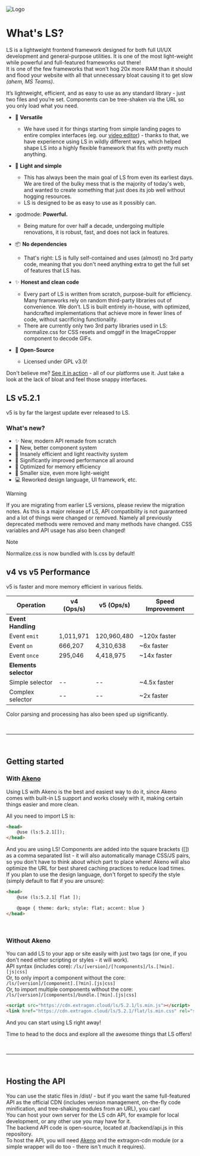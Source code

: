![Logo](https://github.com/user-attachments/assets/5dbb7603-9f18-4871-8c15-991833d6661f)

# What's LS?
LS is a lightweight frontend framework designed for both full UI/UX development and general-purpose utilities. It is one of the most light-weight while powerful and full-featured frameworks out there!<br>
It is one of the few frameworks that won't hog 20x more RAM than it should and flood your website with all that unnecessary bloat causing it to get slow *(ahem, MS Teams)*.<br>

It’s lightweight, efficient, and as easy to use as any standard library - just two files and you’re set. Components can be tree-shaken via the URL so you only load what you need.<br> 

- 🦎 **Versatile**
    - We have used it for things starting from simple landing pages to entire complex interfaces (eg. our [video editor](https://github.com/the-lstv/VideoEditor)) - thanks to that, we have experience using LS in wildly different ways, which helped shape LS into a highly flexible framework that fits with pretty much anything.

- 🐜 **Light and simple**
    - This has always been the main goal of LS from even its earliest days. We are tired of the bulky mess that is the majority of today's web, and wanted to create something that just does its job well without hogging resources.
    - LS is designed to be as easy to use as it possibly can.

- :godmode: **Powerful.**
    - Being mature for over half a decade, undergoing multiple renovations, it is robust, fast, and does not lack in features.

- 📦 **No dependencies**
    - That's right: LS is fully self-contained and uses (almost) no 3rd party code, meaning that you don't need anything extra to get the full set of features that LS has.

- ✨ **Honest and clean code**
    - Every part of LS is written from scratch, purpose-built for efficiency. Many frameworks rely on random third-party libraries out of convenience. We don’t. LS is built entirely in-house, with optimized, handcrafted implementations that achieve more in fewer lines of code, without sacrificing functionality.
    - There are currently only two 3rd party libraries used in LS: normalize.css for CSS resets and omggif in the ImageCropper component to decode GIFs.

- 💪 **Open-Source**
    - Licensed under GPL v3.0!


Don't believe me? [See it in action](https://lstv.space) - all of our platforms use it. Just take a look at the lack of bloat and feel those snappy interfaces.
<br>


## LS v5.2.1
v5 is by far the largest update ever released to LS.<br>
### What's new?
- ✨ New, modern API remade from scratch
- 📔 New, better component system
- 🫧 Insanely efficient and light reactivity system
- 🚀 Significantly improved performance all around
- 💾 Optimized for memory efficiency
- 💼 Smaller size, even more light-weight
- 💻 Reworked design language, UI framework, etc.



> [!WARNING]
> If you are migrating from earlier LS versions, please review the migration notes. As this is a major release of LS, API compatibility is not guaranteed and a lot of things were changed or removed. Namely all previously deprecated methods were removed and many methods have changed.
> CSS variables and API usage has also been changed!

> [!NOTE]
> Normalize.css is now bundled with ls.css by default!

## v4 vs v5 Performance

v5 is faster and more memory efficient in various fields.

| Operation               | v4 (Ops/s)      | v5 (Ops/s)            | Speed Improvement |
|-------------------------|-----------------|-----------------------|-------------------|
| **Event Handling**      |                 |                       |                   |
| Event `emit`            | 1,011,971       | 120,960,480           | ~120x faster      |
| Event `on`              | 666,207         | 4,310,638             | ~6x faster        |
| Event `once`            | 295,046         | 4,418,975             | ~14x faster       |
| **Elements selector**   |                 |                       |                   |
| Simple selector         | --              | --                    | ~4.5x faster      |
| Complex selector        | --              | --                    | ~2x faster        |

Color parsing and processing has also been sped up significantly.

<br>

---

<br>

## Getting started
### With [Akeno](https://github.com/the-lstv/Akeno/)
Using LS with Akeno is the best and easiest way to do it, since Akeno comes with built-in LS support and works closely with it, making certain things easier and more clean.

 All you need to import LS is:
```html
<head>
    @use (ls:5.2.1[]);
</head>
```
And you are using LS! Components are added into the square brackets ([]) as a comma separated list - it will also automatically manage CSS/JS pairs, so you don't have to think about which part to place where! Akeno will also optimize the URL for best shared caching practices to reduce load times.<br>
 If you plan to use the design language, don't forget to specify the style (simply default to flat if you are unsure):
```html
<head>
    @use (ls:5.2.1[ flat ]);

    @page { theme: dark; style: flat; accent: blue }
</head>
```

<br>

### Without Akeno
You can add LS to your app or site easily with just two tags (or one, if you don't need either scripting or styles - it will work).<br>
API syntax (includes core): `/ls/[version]/[?components]/ls.[?min].[js|css]`<br>
Or, to only import a component without the core: `/ls/[version]/[component].[?min].[js|css]`<br>
Or, to import multiple components without the core: `/ls/[version]/[components]/bundle.[?min].[js|css]`

```html
<script src="https://cdn.extragon.cloud/ls/5.2.1/ls.min.js"></script>
<link href="https://cdn.extragon.cloud/ls/5.2.1/flat/ls.min.css" rel="stylesheet">
```

And you can start using LS right away!

Time to head to the docs and explore all the awesome things that LS offers!

<br>

---

<br>

## Hosting the API
You can use the static files in /dist/ - but if you want the same full-featured API as the official CDN (includes version management, on-the-fly code minification, and tree-shaking modules from an URL), you can!<br>
You can host your own server for the LS cdn API, for example for local development, or any other use you may have for it.<br>
The backend API code is open-source, located at /backend/api.js in this repository.<br>
To host the API, you will need [Akeno](https://github.com/the-lstv/Akeno/) and the extragon-cdn module (or a simple wrapper will do too - there isn't much it requires).